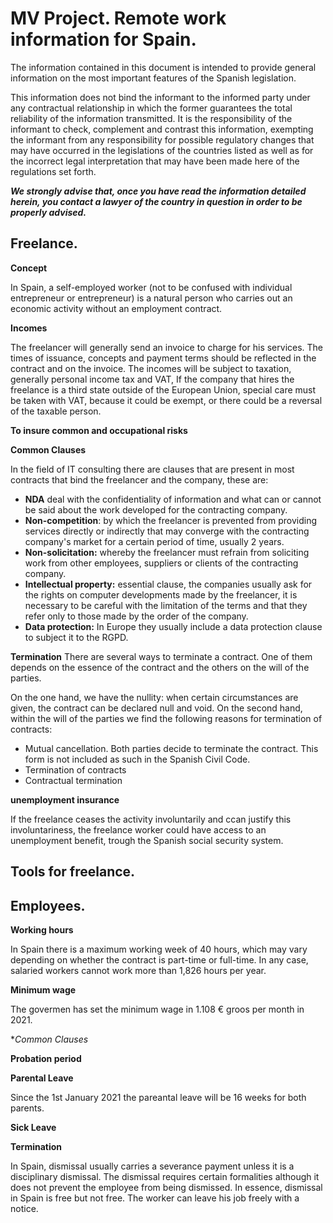 # MV Project. Remote work information for Spain.

The information contained in this document is intended to provide general information on the most important features of the Spanish legislation.

This information does not bind the informant to the informed party under any contractual relationship in which the former guarantees the total reliability of the information transmitted. It is the responsibility of the informant to check, complement and contrast this information, exempting the informant from any responsibility for possible regulatory changes that may have occurred in the legislations of the countries listed as well as for the incorrect legal interpretation that may have been made here of the regulations set forth.

***We strongly advise that, once you have read the information detailed herein, you contact a lawyer of the country in question in order to be properly advised.***


## Freelance.

**Concept** 

In Spain, a self-employed worker (not to be confused with individual entrepreneur or entrepreneur) is a natural person who carries out an economic activity without an employment contract.

**Incomes**

The freelancer will generally send an invoice to charge for his services.
The times of issuance, concepts and payment terms should be reflected in the contract and on the invoice.
The incomes will be subject to taxation, generally personal income tax and VAT, If the company that hires the freelance is a third state outside of the European Union, special care must be taken with VAT, because it could be exempt, or there could be a reversal of the taxable person.

**To insure common and occupational risks**

**Common Clauses**

In the field of IT consulting there are clauses that are present in most contracts that bind the freelancer and the company, these are:

* **NDA** deal with the confidentiality of information and what can or cannot be said about the work developed for the contracting company.
* **Non-competition**: by which the freelancer is prevented from providing services directly or indirectly that may converge with the contracting company's market for a certain period of time, usually 2 years.
* **Non-solicitation:** whereby the freelancer must refrain from soliciting work from other employees, suppliers or clients of the contracting company.
* **Intellectual property:** essential clause, the companies usually ask for the rights on computer developments made by the freelancer, it is necessary to be careful with the limitation of the terms and that they refer only to those made by the order of the company.
* **Data protection:** In Europe they usually include a data protection clause to subject it to the RGPD.

**Termination**
 There are several ways to terminate a contract. One of them depends on the essence of the contract and the others on the will of the parties. 
 
 On the one hand, we have the nullity: when certain circumstances are given, the contract can be declared null and void. 
 On the second hand, within the will of the parties we find the following reasons for termination of contracts: 
- Mutual cancellation. Both parties decide to terminate the contract. This form is not included as such in the Spanish Civil Code. 
- Termination of contracts 
- Contractual termination 

**unemployment insurance**

If the freelance ceases the activity involuntarily and ccan justify this involuntariness, the freelance worker could have access to an unemployment benefit, trough the Spanish social security system.

## Tools for freelance.

## Employees.

**Working hours**

In Spain there is a maximum working week of 40 hours, which may vary depending on whether the contract is part-time or full-time.
In any case, salaried workers cannot work more than 1,826 hours per year.

**Minimum wage** 

The govermen has set the minimum wage in 1.108 € groos per month in 2021.

**Common Clauses*

**Probation period**

**Parental Leave**

Since the 1st January 2021 the pareantal leave will be 16 weeks for both parents.

**Sick Leave**


**Termination**

In Spain, dismissal usually carries a severance payment unless it is a disciplinary dismissal. 
The dismissal requires certain formalities although it does not prevent the employee from being dismissed.
In essence, dismissal in Spain is free but not free. The worker can leave his job freely with a notice.

